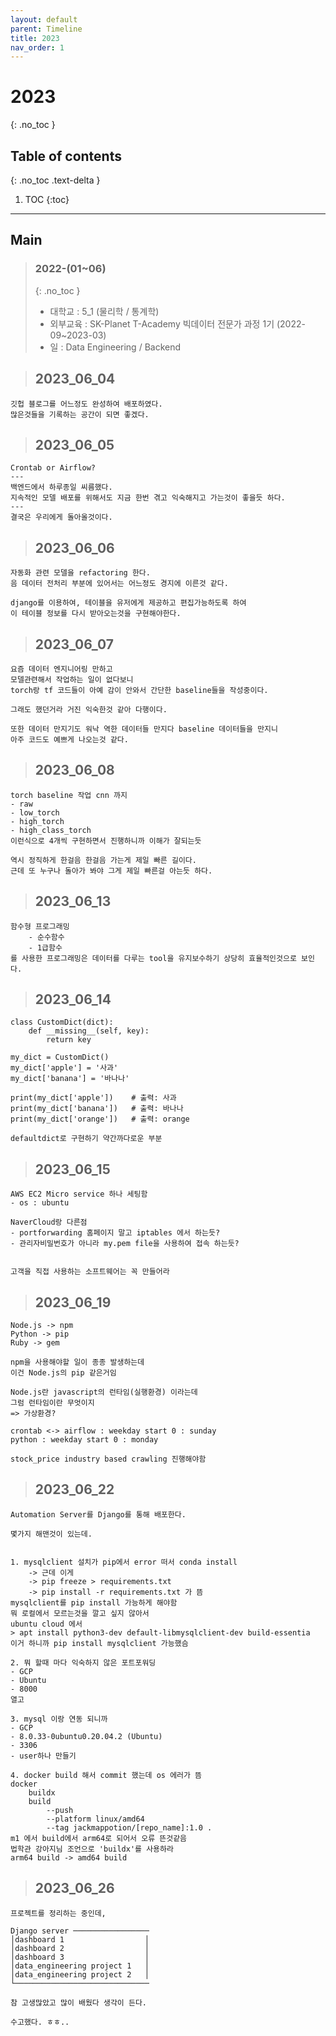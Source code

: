```yaml
---
layout: default
parent: Timeline
title: 2023
nav_order: 1
---
```

# 2023
{: .no_toc }

## Table of contents
{: .no_toc .text-delta }

1. TOC
{:toc}
---
## Main
> ### 2022-(01~06)
> {: .no_toc }
> - 대학교 : 5_1 (물리학 / 통계학)
> - 외부교육 : SK-Planet T-Academy 빅데이터 전문가 과정 1기 (2022-09~2023-03)
> - 일 : Data Engineering / Backend



> ## 2023_06_04

```
깃헙 블로그를 어느정도 완성하여 배포하였다.  
많은것들을 기록하는 공간이 되면 좋겠다.  
```

> ## 2023_06_05

```
Crontab or Airflow?
---
백엔드에서 하루종일 씨름했다.
지속적인 모델 배포를 위해서도 지금 한번 겪고 익숙해지고 가는것이 좋을듯 하다.
---
결국은 우리에게 돌아올것이다.
```

> ## 2023_06_06

```
자동화 관련 모델을 refactoring 한다.
음 데이터 전처리 부분에 있어서는 어느정도 경지에 이른것 같다.

django를 이용하여, 테이블을 유저에게 제공하고 편집가능하도록 하여 
이 테이블 정보를 다시 받아오는것을 구현해야한다.
```

> ## 2023_06_07

```
요즘 데이터 엔지니어링 만하고 
모델관련해서 작업하는 일이 없다보니 
torch랑 tf 코드들이 아예 감이 안와서 간단한 baseline들을 작성중이다.

그래도 했던거라 거진 익숙한것 같아 다행이다.

또한 데이터 만지기도 워낙 역한 데이터들 만지다 baseline 데이터들을 만지니 
아주 코드도 예쁘게 나오는것 같다. 
```

> ## 2023_06_08

```
torch baseline 작업 cnn 까지
- raw 
- low_torch
- high_torch
- high_class_torch
이런식으로 4개씩 구현하면서 진행하니까 이해가 잘되는듯 

역시 정직하게 한걸음 한걸음 가는게 제일 빠른 길이다.
근데 또 누구나 돌아가 봐야 그게 제일 빠른걸 아는듯 하다.
```

> ## 2023_06_13

```
함수형 프로그래밍 
    - 순수함수
    - 1급함수
를 사용한 프로그래밍은 데이터를 다루는 tool을 유지보수하기 상당히 효율적인것으로 보인다.

```


> ## 2023_06_14

```
class CustomDict(dict):
    def __missing__(self, key):
        return key

my_dict = CustomDict()
my_dict['apple'] = '사과'
my_dict['banana'] = '바나나'

print(my_dict['apple'])    # 출력: 사과
print(my_dict['banana'])   # 출력: 바나나
print(my_dict['orange'])   # 출력: orange

defaultdict로 구현하기 약간까다로운 부분 

```

> ## 2023_06_15

```
AWS EC2 Micro service 하나 세팅함
- os : ubuntu

NaverCloud랑 다른점
- portforwarding 홈페이지 말고 iptables 에서 하는듯?
- 관리자비밀번호가 아니라 my.pem file을 사용하여 접속 하는듯?


고객을 직접 사용하는 소프트웨어는 꼭 만들어라
```

> ## 2023_06_19

```
Node.js -> npm
Python -> pip
Ruby -> gem

npm을 사용해야할 일이 종종 발생하는데 
이건 Node.js의 pip 같은거임

Node.js란 javascript의 런타임(실행환경) 이라는데
그럼 런타임이란 무엇이지 
=> 가상환경? 

crontab <-> airflow : weekday start 0 : sunday
python : weekday start 0 : monday

stock_price industry based crawling 진행해야함
```

> ## 2023_06_22

```
Automation Server를 Django를 통해 배포한다.

몇가지 해맨것이 있는데. 


1. mysqlclient 설치가 pip에서 error 떠서 conda install
    -> 근데 이게 
    -> pip freeze > requirements.txt
    -> pip install -r requirements.txt 가 뜸
mysqlclient를 pip install 가능하게 해야함
뭐 로컬에서 모르는것을 깔고 싶지 않아서
ubuntu cloud 에서 
> apt install python3-dev default-libmysqlclient-dev build-essentia
이거 하니까 pip install mysqlclient 가능했슴

2. 뭐 할때 마다 익숙하지 않은 포트포워딩 
- GCP
- Ubuntu
- 8000
열고

3. mysql 이랑 연동 되니까 
- GCP
- 8.0.33-0ubuntu0.20.04.2 (Ubuntu)
- 3306
- user하나 만들기

4. docker build 해서 commit 했는데 os 에러가 뜸
docker 
    buildx 
    build 
        --push 
        --platform linux/amd64 
        --tag jackmappotion/[repo_name]:1.0 .
m1 에서 build에서 arm64로 되어서 오류 뜬것같음
법학관 강아지님 조언으로 'buildx'를 사용하라
arm64 build -> amd64 build
```

> ## 2023_06_26

```
프로젝트를 정리하는 중인데,

Django server ─────────────────
│dashboard 1                  │
│dashboard 2                  │
│dashboard 3                  │
│data_engineering project 1   │
│data_engineering project 2   │
└──────────────────────────────

참 고생많았고 많이 배웠다 생각이 든다.

수고했다. ㅎㅎ..

```

